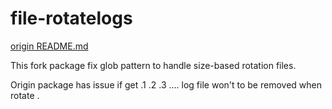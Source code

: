 file-rotatelogs
==================
[origin README.md](https://github.com/lestrrat-go/file-rotatelogs)

This fork package fix glob pattern to handle size-based rotation files.  

Origin package has issue if get .1 .2 .3 .... log file won't to be removed when rotate .  

